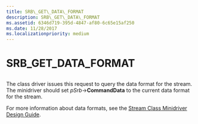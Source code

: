 ```yaml
---
title: SRB\_GET\_DATA\_FORMAT
description: SRB\_GET\_DATA\_FORMAT
ms.assetid: 6346d719-395d-4847-af80-6c65e15af250
ms.date: 11/28/2017
ms.localizationpriority: medium
---
```


# SRB\_GET\_DATA\_FORMAT


## <span id="ddk_srb_get_data_format_ks"></span><span id="DDK_SRB_GET_DATA_FORMAT_KS"></span>


The class driver issues this request to query the data format for the stream. The minidriver should set *pSrb*-&gt;**CommandData** to the current data format for the stream.

For more information about data formats, see the [Stream Class Minidriver Design Guide](https://msdn.microsoft.com/library/windows/hardware/ff568277).

 

 





